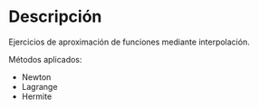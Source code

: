 # Descripción

Ejercicios de aproximación de funciones mediante interpolación.

Métodos aplicados:
- Newton
- Lagrange
- Hermite
